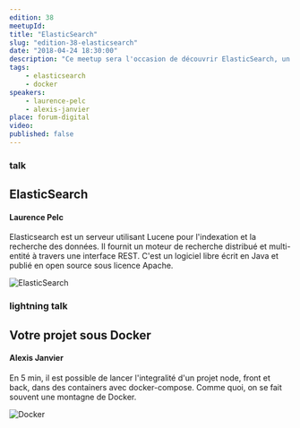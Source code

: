 ```yaml
---
edition: 38
meetupId: 
title: "ElasticSearch"
slug: "edition-38-elasticsearch"
date: "2018-04-24 18:30:00"
description: "Ce meetup sera l'occasion de découvrir ElasticSearch, un moteur de recherche open source accessible via une API Rest."
tags:
    - elasticsearch
    - docker
speakers:
    - laurence-pelc
    - alexis-janvier
place: forum-digital
video: 
published: false
---
```


### talk
## ElasticSearch
#### Laurence Pelc

Elasticsearch est un serveur utilisant Lucene pour l'indexation et la recherche des données. Il fournit un moteur de recherche distribué et multi-entité à travers une interface REST. C'est un logiciel libre écrit en Java et publié en open source sous licence Apache.

![ElasticSearch](/talks/elasticSearch3.jpg)

### lightning talk
## Votre projet sous Docker
#### Alexis Janvier

En 5 min, il est possible de lancer l'integralité d'un projet node, front et back, dans des containers avec docker-compose. Comme quoi, on se fait souvent une montagne de Docker.

![Docker](/talks/docker.jpg)
